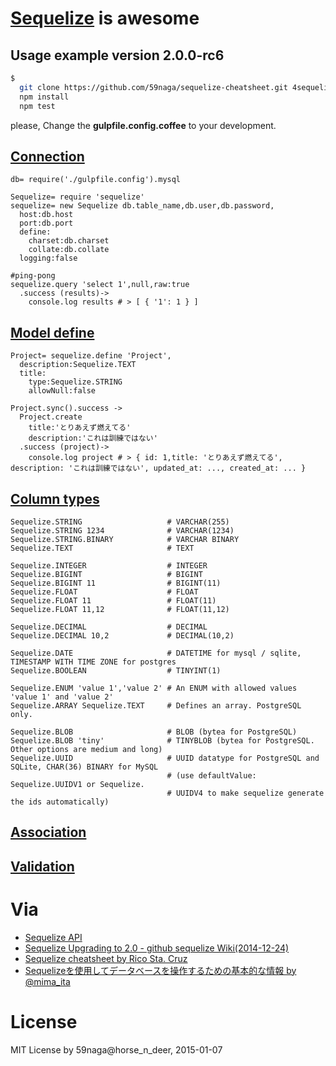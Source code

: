 # [Sequelize](http://sequelizejs.com/) is awesome
## Usage example version 2.0.0-rc6
```bash
$
  git clone https://github.com/59naga/sequelize-cheatsheet.git 4sequelizer && cd 4sequelizer
  npm install
  npm test
```
please, Change the __gulpfile.config.coffee__ to your development.

## [Connection][1]
```coffee-script
db= require('./gulpfile.config').mysql

Sequelize= require 'sequelize'
sequelize= new Sequelize db.table_name,db.user,db.password,
  host:db.host
  port:db.port
  define:
    charset:db.charset
    collate:db.collate
  logging:false

#ping-pong
sequelize.query 'select 1',null,raw:true
  .success (results)->
    console.log results # > [ { '1': 1 } ]
```
## [Model define][2]
```coffee-script
Project= sequelize.define 'Project',
  description:Sequelize.TEXT
  title:
    type:Sequelize.STRING
    allowNull:false

Project.sync().success ->
  Project.create
    title:'とりあえず燃えてる'
    description:'これは訓練ではない'
  .success (project)->
    console.log project # > { id: 1,title: 'とりあえず燃えてる', description: 'これは訓練ではない', updated_at: ..., created_at: ... }
```
## [Column types][3]
```coffee-script
Sequelize.STRING                   # VARCHAR(255)
Sequelize.STRING 1234              # VARCHAR(1234)
Sequelize.STRING.BINARY            # VARCHAR BINARY
Sequelize.TEXT                     # TEXT
 
Sequelize.INTEGER                  # INTEGER
Sequelize.BIGINT                   # BIGINT
Sequelize.BIGINT 11                # BIGINT(11)
Sequelize.FLOAT                    # FLOAT
Sequelize.FLOAT 11                 # FLOAT(11)
Sequelize.FLOAT 11,12              # FLOAT(11,12)
 
Sequelize.DECIMAL                  # DECIMAL
Sequelize.DECIMAL 10,2             # DECIMAL(10,2)
 
Sequelize.DATE                     # DATETIME for mysql / sqlite, TIMESTAMP WITH TIME ZONE for postgres
Sequelize.BOOLEAN                  # TINYINT(1)
 
Sequelize.ENUM 'value 1','value 2' # An ENUM with allowed values 'value 1' and 'value 2'
Sequelize.ARRAY Sequelize.TEXT     # Defines an array. PostgreSQL only.
 
Sequelize.BLOB                     # BLOB (bytea for PostgreSQL)
Sequelize.BLOB 'tiny'              # TINYBLOB (bytea for PostgreSQL. Other options are medium and long)
Sequelize.UUID                     # UUID datatype for PostgreSQL and SQLite, CHAR(36) BINARY for MySQL
                                   # (use defaultValue: Sequelize.UUIDV1 or Sequelize.
                                   # UUIDV4 to make sequelize generate the ids automatically)
```
## [Association][4]
## [Validation][5]

# Via
* [Sequelize API](http://sequelize.readthedocs.org/en/latest/api/sequelize/)
* [Sequelize Upgrading to 2.0 - github sequelize Wiki(2014-12-24)](https://github.com/sequelize/sequelize/wiki/Upgrading-to-2.0)
* [Sequelize cheatsheet by Rico Sta. Cruz](http://ricostacruz.com/cheatsheets/sequelize.html)
* [Sequelizeを使用してデータベースを操作するための基本的な情報 by @mima_ita](http://qiita.com/mima_ita/items/014dcb42872f3a10855b)

# License
  MIT License by 59naga@horse_n_deer, 2015-01-07

[1]: http://sequelize.readthedocs.org/en/latest/docs/usage/#options
[2]: http://sequelize.readthedocs.org/en/latest/docs/models/
[3]: http://sequelize.readthedocs.org/en/latest/docs/models/#data-types
[4]: http://example.com
[5]: http://example.com
